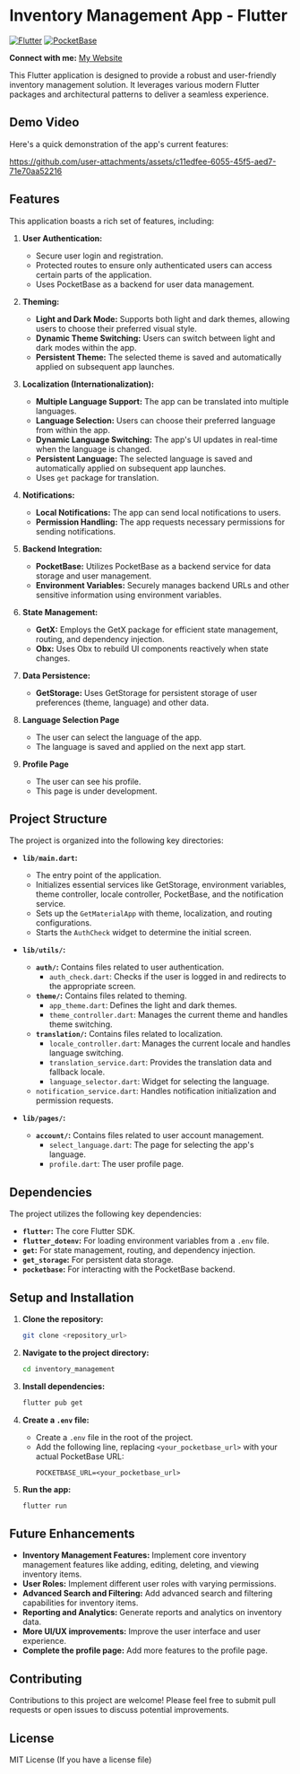 # Inventory Management App - Flutter
[![Flutter](https://img.shields.io/badge/Flutter-02569B?style=for-the-badge&logo=flutter&logoColor=white)](https://flutter.dev/)
[![PocketBase](https://img.shields.io/badge/PocketBase-333333?style=for-the-badge&logo=pocketbase&logoColor=white)](https://pocketbase.io/)

**Connect with me:** [My Website](https://rishavwiki.netlify.app/)

This Flutter application is designed to provide a robust and user-friendly inventory management solution. It leverages various modern Flutter packages and architectural patterns to deliver a seamless experience.

## Demo Video

Here's a quick demonstration of the app's current features:

https://github.com/user-attachments/assets/c11edfee-6055-45f5-aed7-71e70aa52216


## Features

This application boasts a rich set of features, including:

1.  **User Authentication:**
    *   Secure user login and registration.
    *   Protected routes to ensure only authenticated users can access certain parts of the application.
    *   Uses PocketBase as a backend for user data management.

2.  **Theming:**
    *   **Light and Dark Mode:** Supports both light and dark themes, allowing users to choose their preferred visual style.
    *   **Dynamic Theme Switching:** Users can switch between light and dark modes within the app.
    *   **Persistent Theme:** The selected theme is saved and automatically applied on subsequent app launches.

3.  **Localization (Internationalization):**
    *   **Multiple Language Support:** The app can be translated into multiple languages.
    *   **Language Selection:** Users can choose their preferred language from within the app.
    *   **Dynamic Language Switching:** The app's UI updates in real-time when the language is changed.
    *   **Persistent Language:** The selected language is saved and automatically applied on subsequent app launches.
    *   Uses `get` package for translation.

4.  **Notifications:**
    *   **Local Notifications:** The app can send local notifications to users.
    *   **Permission Handling:** The app requests necessary permissions for sending notifications.

5.  **Backend Integration:**
    *   **PocketBase:** Utilizes PocketBase as a backend service for data storage and user management.
    *   **Environment Variables:** Securely manages backend URLs and other sensitive information using environment variables.

6.  **State Management:**
    *   **GetX:** Employs the GetX package for efficient state management, routing, and dependency injection.
    *   **Obx:** Uses Obx to rebuild UI components reactively when state changes.

7.  **Data Persistence:**
    *   **GetStorage:** Uses GetStorage for persistent storage of user preferences (theme, language) and other data.

8. **Language Selection Page**
    * The user can select the language of the app.
    * The language is saved and applied on the next app start.

9. **Profile Page**
    * The user can see his profile.
    * This page is under development.

## Project Structure

The project is organized into the following key directories:

*   **`lib/main.dart`:**
    *   The entry point of the application.
    *   Initializes essential services like GetStorage, environment variables, theme controller, locale controller, PocketBase, and the notification service.
    *   Sets up the `GetMaterialApp` with theme, localization, and routing configurations.
    *   Starts the `AuthCheck` widget to determine the initial screen.

*   **`lib/utils/`:**
    *   **`auth/`:** Contains files related to user authentication.
        *   `auth_check.dart`: Checks if the user is logged in and redirects to the appropriate screen.
    *   **`theme/`:** Contains files related to theming.
        *   `app_theme.dart`: Defines the light and dark themes.
        *   `theme_controller.dart`: Manages the current theme and handles theme switching.
    *   **`translation/`:** Contains files related to localization.
        *   `locale_controller.dart`: Manages the current locale and handles language switching.
        *   `translation_service.dart`: Provides the translation data and fallback locale.
        * `language_selector.dart`: Widget for selecting the language.
    *   `notification_service.dart`: Handles notification initialization and permission requests.

*   **`lib/pages/`:**
    *   **`account/`:** Contains files related to user account management.
        *   `select_language.dart`: The page for selecting the app's language.
        * `profile.dart`: The user profile page.

## Dependencies

The project utilizes the following key dependencies:

*   **`flutter`:** The core Flutter SDK.
*   **`flutter_dotenv`:** For loading environment variables from a `.env` file.
*   **`get`:** For state management, routing, and dependency injection.
*   **`get_storage`:** For persistent data storage.
*   **`pocketbase`:** For interacting with the PocketBase backend.

## Setup and Installation

1.  **Clone the repository:**
    ```bash
    git clone <repository_url>
    ```

2.  **Navigate to the project directory:**
    ```bash
    cd inventory_management
    ```

3.  **Install dependencies:**
    ```bash
    flutter pub get
    ```

4.  **Create a `.env` file:**
    *   Create a `.env` file in the root of the project.
    *   Add the following line, replacing `<your_pocketbase_url>` with your actual PocketBase URL:
        ```
        POCKETBASE_URL=<your_pocketbase_url>
        ```

5.  **Run the app:**
    ```bash
    flutter run
    ```

## Future Enhancements

*   **Inventory Management Features:** Implement core inventory management features like adding, editing, deleting, and viewing inventory items.
*   **User Roles:** Implement different user roles with varying permissions.
*   **Advanced Search and Filtering:** Add advanced search and filtering capabilities for inventory items.
*   **Reporting and Analytics:** Generate reports and analytics on inventory data.
*   **More UI/UX improvements:** Improve the user interface and user experience.
* **Complete the profile page:** Add more features to the profile page.

## Contributing

Contributions to this project are welcome! Please feel free to submit pull requests or open issues to discuss potential improvements.

## License

MIT License (If you have a license file)
